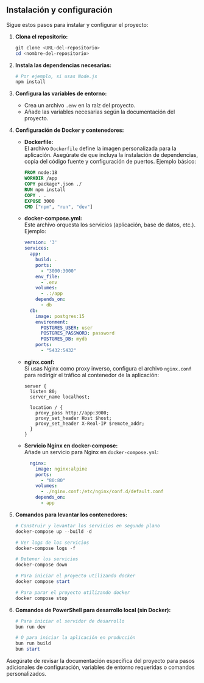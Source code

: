 ## Instalación y configuración

Sigue estos pasos para instalar y configurar el proyecto:

1. **Clona el repositorio:**
    ```powershell
    git clone <URL-del-repositorio>
    cd <nombre-del-repositorio>
    ```

2. **Instala las dependencias necesarias:**
    ```powershell
    # Por ejemplo, si usas Node.js
    npm install
    ```

3. **Configura las variables de entorno:**
    - Crea un archivo `.env` en la raíz del proyecto.
    - Añade las variables necesarias según la documentación del proyecto.

4. **Configuración de Docker y contenedores:**

    - **Dockerfile:**  
      El archivo `Dockerfile` define la imagen personalizada para la aplicación. Asegúrate de que incluya la instalación de dependencias, copia del código fuente y configuración de puertos. Ejemplo básico:
      ```dockerfile
      FROM node:18
      WORKDIR /app
      COPY package*.json ./
      RUN npm install
      COPY . .
      EXPOSE 3000
      CMD ["npm", "run", "dev"]
      ```

    - **docker-compose.yml:**  
      Este archivo orquesta los servicios (aplicación, base de datos, etc.). Ejemplo:
      ```yaml
      version: '3'
      services:
        app:
          build: .
          ports:
            - "3000:3000"
          env_file:
            - .env
          volumes:
            - .:/app
          depends_on:
            - db
        db:
          image: postgres:15
          environment:
            POSTGRES_USER: user
            POSTGRES_PASSWORD: password
            POSTGRES_DB: mydb
          ports:
            - "5432:5432"
      ```

    - **nginx.conf:**  
      Si usas Nginx como proxy inverso, configura el archivo `nginx.conf` para redirigir el tráfico al contenedor de la aplicación:
      ```nginx
      server {
        listen 80;
        server_name localhost;

        location / {
          proxy_pass http://app:3000;
          proxy_set_header Host $host;
          proxy_set_header X-Real-IP $remote_addr;
        }
      }
      ```

    - **Servicio Nginx en docker-compose:**  
      Añade un servicio para Nginx en `docker-compose.yml`:
      ```yaml
        nginx:
          image: nginx:alpine
          ports:
            - "80:80"
          volumes:
            - ./nginx.conf:/etc/nginx/conf.d/default.conf
          depends_on:
            - app
      ```

5. **Comandos para levantar los contenedores:**
    ```powershell
    # Construir y levantar los servicios en segundo plano
    docker-compose up --build -d

    # Ver logs de los servicios
    docker-compose logs -f

    # Detener los servicios
    docker-compose down

    # Para iniciar el proyecto utilizando docker
    docker compose start

    # Para parar el proyecto utilizando docker
    docker compose stop 
    ```

6. **Comandos de PowerShell para desarrollo local (sin Docker):**
    ```powershell
    # Para iniciar el servidor de desarrollo
    bun run dev

    # O para iniciar la aplicación en producción
    bun run build
    bun start
    ```

Asegúrate de revisar la documentación específica del proyecto para pasos adicionales de configuración, variables de entorno requeridas o comandos personalizados.
